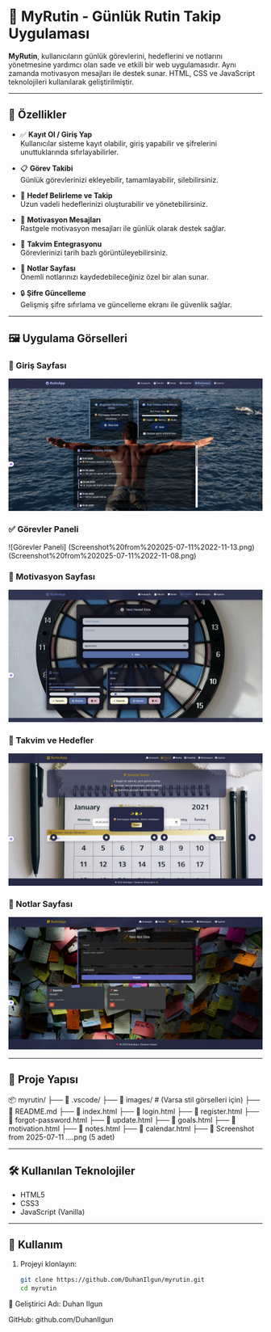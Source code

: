 # 🧠 MyRutin - Günlük Rutin Takip Uygulaması

**MyRutin**, kullanıcıların günlük görevlerini, hedeflerini ve notlarını yönetmesine yardımcı olan sade ve etkili bir web uygulamasıdır. Aynı zamanda motivasyon mesajları ile destek sunar. HTML, CSS ve JavaScript teknolojileri kullanılarak geliştirilmiştir.

---

## 🚀 Özellikler

- ✅ **Kayıt Ol / Giriş Yap**  
  Kullanıcılar sisteme kayıt olabilir, giriş yapabilir ve şifrelerini unuttuklarında sıfırlayabilirler.

- 📋 **Görev Takibi**  
  Günlük görevlerinizi ekleyebilir, tamamlayabilir, silebilirsiniz.

- 🎯 **Hedef Belirleme ve Takip**  
  Uzun vadeli hedeflerinizi oluşturabilir ve yönetebilirsiniz.

- 💬 **Motivasyon Mesajları**  
  Rastgele motivasyon mesajları ile günlük olarak destek sağlar.

- 📅 **Takvim Entegrasyonu**  
  Görevlerinizi tarih bazlı görüntüleyebilirsiniz.

- 📝 **Notlar Sayfası**  
  Önemli notlarınızı kaydedebileceğiniz özel bir alan sunar.

- 🔒 **Şifre Güncelleme**  
  Gelişmiş şifre sıfırlama ve güncelleme ekranı ile güvenlik sağlar.

---

## 🖼️ Uygulama Görselleri

### 🔐 Giriş Sayfası
![Giriş Sayfası](Screenshot%20from%202025-07-11%2022-11-24.png)

### ✅ Görevler Paneli
![Görevler Paneli] (Screenshot%20from%202025-07-11%2022-11-13.png)                (Screenshot%20from%202025-07-11%2022-11-08.png)

### 💬 Motivasyon Sayfası
![Motivasyon](Screenshot%20from%202025-07-11%2022-11-17.png)

### 📅 Takvim ve Hedefler
![Takvim ve Hedefler](Screenshot%20from%202025-07-11%2022-11-08.png)

### 📝 Notlar Sayfası
![Notlar Sayfası](Screenshot%20from%202025-07-11%2022-11-13.png)    

---

## 📁 Proje Yapısı

📦 myrutin/
├── 📁 .vscode/
├── 📁 images/ # (Varsa stil görselleri için)
├── 📄 README.md
├── 📄 index.html
├── 📄 login.html
├── 📄 register.html
├── 📄 forgot-password.html
├── 📄 update.html
├── 📄 goals.html
├── 📄 motivation.html
├── 📄 notes.html
├── 📄 calendar.html
├── 📄 Screenshot from 2025-07-11 ....png (5 adet)

---

## 🛠️ Kullanılan Teknolojiler

- HTML5  
- CSS3  
- JavaScript (Vanilla)  

---

## 📌 Kullanım

1. Projeyi klonlayın:
   ```bash
   git clone https://github.com/DuhanIlgun/myrutin.git
   cd myrutin
   
👤 Geliştirici
Adı: Duhan Ilgun

GitHub: github.com/DuhanIlgun

